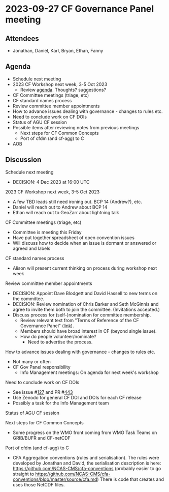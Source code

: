 # 2023-09-27 CF Governance Panel meeting

## Attendees
* Jonathan, Daniel, Karl, Bryan, Ethan, Fanny

## Agenda
* Schedule next meeting
* 2023 CF Workshop next week, 3-5 Oct 2023
  * Review [agenda](/Meetings/2023-Workshop.md). Thoughts? suggestions?
* CF Committee meetings (triage, etc)
* CF standard names process
* Review committee member appointments
* How to advance issues dealing with governance - changes to rules etc.
* Need to conclude work on CF DOIs
* Status of AGU CF session
* Possible items after reviewing notes from previous meetings
  * Next steps for CF Common Concepts
  * Port of cfdm (and cf-agg) to C
* AOB

## Discussion
Schedule next meeting
* DECISION: 4 Dec 2023 at 16:00 UTC

2023 CF Workshop next week, 3-5 Oct 2023
* A few TBD leads still need ironing out. BCP 14 (Andrew?), etc.
* Daniel will reach out to Andrew about BCP 14
* Ethan will reach out to GeoZarr about lightning talk

CF Committee meetings (triage, etc)
* Committee is meeting this Friday
* Have put together spreadsheet of open convention issues
* Will discuss how to decide when an issue is dormant or answered or agreed and labels

CF standard names process
* Alison will present current thinking on process during workshop next week

Review committee member appointments
* DECISION: Appoint Dave Blodgett and David Hassell to new terms on the committee.
* DECISION: Review nomination of Chris Barker and Seth McGinnis and agree to invite them both to join the committee. (Invitations accepted.) 
* Discuss process for (self-)nomination for committee membership.
  * Review relevant text from "Terms of Reference of the CF Governance Panel" ([link](/constitution.md#terms-of-reference-of-the-cf-governance-panel)).
  * Members should have broad interest in CF (beyond single issue).
  * How do people volunteer/nominate?
    * Need to advertise the process.

How to advance issues dealing with governance - changes to rules etc.
* Not many or often
* CF Gov Panel responsibility
  * Info Management meetings: On agenda for next week's workshop

Need to conclude work on CF DOIs
* See issue #[127](https://github.com/cf-convention/cf-conventions/issues/127) and PR #[443](https://github.com/cf-convention/cf-conventions/pull/443)
* Use Zenodo for general CF DOI and DOIs for each CF release
* Possibly a task for the Info Management team

Status of AGU CF session

Next steps for CF Common Concepts
* Some progress on the WMO front coming from WMO Task Teams on GRIB/BUFR and CF-netCDF

Port of cfdm (and cf-agg) to C
* CFA Aggregation conventions (rules and serialisation).
  The rules were developed by Jonathan and David, the serialisation description is here: https://github.com/NCAS-CMS/cfa-conventions (probably easier to go straight to https://github.com/NCAS-CMS/cfa-conventions/blob/master/source/cfa.md)
  There is code that creates and uses those NetCDF files.
